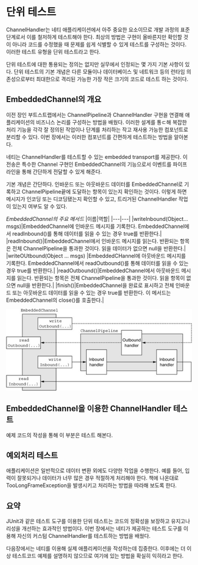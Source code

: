 # 단위 테스트

ChannelHandler는 네티 애플리케이션에서 아주 중요한 요소이므로 개발 과정의 표준 단계로서 이를 철저하게 테스트해야 한다. 최상의 방법은 구현이 올바른지만 확인할 것이 아니라 코드를 수정했을 때 문제를 쉽게 식별할 수 있게 테스트를 구성하는 것이다. 이러한 테스트 유형을 단위 테스트라고 한다.

단위 테스트에 대한 통용되는 정의는 없지만 실무에서 인정되는 몇 가지 기본 사항이 있다. 단위 테스트의 기본 개념은 다른 모듈이나 데이터베이스 및 네트워크 등의 런타임 의존성으로부터 최대한으로 격리된 가능한 가장 작은 크기의 코드로 테스트 하는 것이다.  

## EmbeddedChannel의 개요

이전 장인 부트스트랩에서는 ChannelPipeline과 ChannelHandler 구현을 연결해 애플리케이션의 비즈니스 논리를 구성하는 방법을 배웠다. 이러한 설계를 통ㄷ해 복잡한 처리 기능을 각각 잘 정의된 작업이나 단계를 처리하는 작고 재사용 가능한 컴포넌트로 분리할 수 있다. 이번 장에서는 이러한 컴포넌트를 간편하게 테스트하는 방법을 알아본다.

네티는 ChannelHandler를 테스트할 수 있는 embedded transport를 제공한다. 이 전송은 특수한 Channel 구현인 EmbeddedChannel의 기능으로서 이벤트를 파이프라인을 통해 간단하게 전달할 수 있게 해준다.

기본 개념은 간단하다. 인바운드 또는 아웃바운드 데이터를 EmbeddedChannel로 기록하고 ChannelPipeline끝에 도달하는 항목이 있는지 확인하는 것이다. 이렇게 하면 메시지가 인코딩 또는 디코딩됐는지 확인할 수 있고, 트리거된 ChannelHandler 작업이 있는지 여부도 알 수 있다.

*EmbeddedChannel의 주요 메서드*
|이름|역할|
|---|---|
|writeInbound(Object... msgs)|EmbeddedChannel에 인바운드 메시지를 기록한다. EmbeddedChannel에서 readInbound()를 통해 데이터를 읽을 수 있는 경우 true를 반환한다.|
|readInbound()|EmbeddedChannel에서 인바운드 메시지를 읽는다. 반환되는 항목은 전체 ChannelPipeline을 통과한 것이다. 읽을 데이터가 없으면 null을 반환한다.|
|writeOUtbound(Object ... msgs) |EmbeddedCHannel에 아웃바운드 메시지를 기록한다. EmbeddedChannel에서 readOutbound()를 통해 데이터를 읽을 수 있는 경우 true를 반환한다.|
|readOutbound()|EmbeddedChannel에서 아웃바운드 메시지를 읽는다. 반환되는 항목은 전체 ChannelPipeline을 통과한 것이다. 읽을 항목이 없으면 null을 반환한다.|
|finish()|EmbeddedChannel을 완료로 표시하고 전체 인바운드 또는 아웃바운드 데이터를 읽을 수 있는 경우 true를 반환한다. 이 메서드는 EmbeddedChannel의 close()를 호출한다.|

![임베디드채널](./embedded_channel.jpg)

## EmbeddedChannel을 이용한 ChannelHandler 테스트

예제 코드의 작성을 통해  이 부분은 테스트 해본다.

## 예외처리 테스트
애플리케이션은 일반적으로 데이터 변환 외에도 다양한 작업을 수행한다. 예를 들어, 입력이 잘못되거나 데이터가 너무 많은 경우 적절하게 처리해야 한다. 책에 나온대로 TooLongFrameException을 발생시키고 처리하는 방법을 따라해 보도록 한다.


## 요약
JUnit과 같은 테스트 도구를 이용한 단위 테스트는 코드의 정확성을 보장하고 유지고나리성을 개선하는 효과적인 방법이다. 이번 장에서는 네티가 제공하는 테스트 도구를 이용해 자신의 커스텀 ChannelHandler를 테스트하는 방법을 배웠다.

다음장에서는 네티를 이용해 실제 애플리케이션을 작성하는데 집중한다. 이후에는 더 이상 테스트코드 예제를 설명하지 않으므로 여기에 있는 방법을 확실히 익히라고 한다.